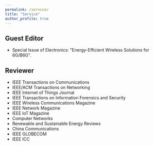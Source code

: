 ```yaml
---
permalink: /service/
title: "Service"
author_profile: true
---
```


## Guest Editor

* Special Issue of Electronics: "Energy-Efficient Wireless Solutions for 6G/B6G".

## Reviewer

* IEEE Transactions on Communications
* IEEE/ACM Transactions on Networking
* IEEE Internet of Things Journal
* IEEE Transactions on Information Forensics and Security
* IEEE Wireless Communications Magazine
* IEEE Network Magazine
* IEEE IoT Magazine
* Computer Networks
* Renewable and Sustainable Energy Reviews
* China Communications
* IEEE GLOBECOM
* IEEE ICC




